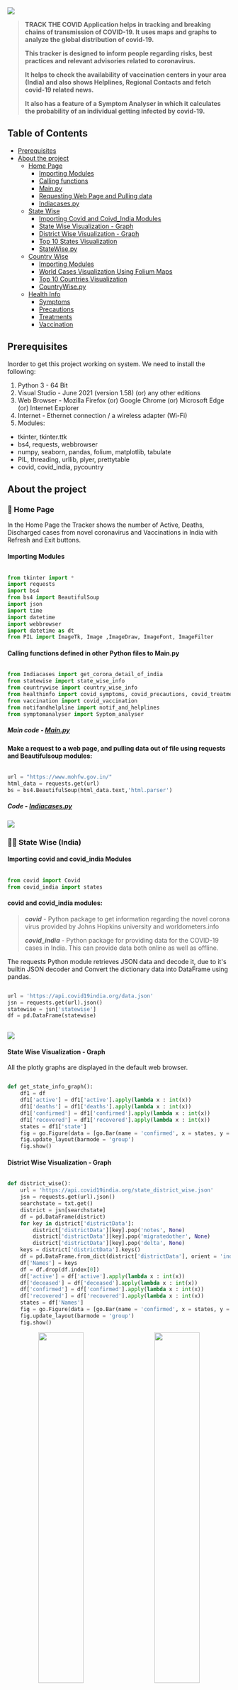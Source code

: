 <img src="https://github.com/deepthiinduri/TRACK_THE_COVID/blob/main/TRACK_THE_COVID/TRACK%20THE%20COVID%20LOGO.png">

> **TRACK THE COVID Application helps in tracking and breaking chains of transmission of COVID-19. It uses maps and graphs to analyze the global distribution of covid-19.**
> 
> **This tracker is designed to inform people regarding risks, best practices and relevant advisories related to coronavirus.**
> 
> **It helps to check the availability of vaccination centers in your area (India) and also shows Helplines, Regional Contacts and fetch covid-19 related news.**
> 
> **It also has a feature of a Symptom Analyser in which it calculates the probability of an individual getting infected by covid-19.**


## Table of Contents

- [Prerequisites](#prerequisites)
- [About the project](#about-the-project)
  - [Home Page](#-home-page)
    - [Importing Modules](#importing-modules)
    - [Calling functions](#calling-functions-defined-in-other-python-files-to-mainpy)
    - [Main.py](#main-code---mainpy)
    - [Requesting Web Page and Pulling data](#make-a-request-to-a-web-page-and-pulling-data-out-of-file-using-requests-and-beautifulsoup-modules)
    - [Indiacases.py](#code---indiacasespy)
  - [State Wise](#-state-wise-india)
    - [Importing Covid and Coivd_India Modules](#importing-covid-and-covid_india-modules)
    - [State Wise Visualization - Graph](#state-wise-visualization---graph)
    - [District Wise Visualization - Graph](#district-wise-visualization---graph)
    - [Top 10 States Visualization](#top-10-cases-states)
    - [StateWise.py](#statewise-code---statewisepy)
  - [Country Wise](#-country-wise)
    - [Importing Modules](#importing-pycountry-and-folium-modules)
    - [World Cases Visualization Using Folium Maps](#world-cases-maps)
    - [Top 10 Countries Visualization](#top-10-cases-countries)
    - [CountryWise.py](#countrywise-code---countrywisepy)
  - [Health Info](#-health-info)
    - [Symptoms](#)
    - [Precautions](#)
    - [Treatments](#)
    - [Vaccination](#)

## Prerequisites

Inorder to get this project working on system. We need to install the following:
1. Python 3 - 64 Bit
2. Visual Studio - June 2021 (version 1.58) (or) any other editions
3. Web Browser - Mozilla Firefox (or) Google Chrome (or) Microsoft Edge (or) Internet Explorer
4. Internet - Ethernet connection / a wireless adapter (Wi-Fi)
5. Modules:
* tkinter, tkinter.ttk
* bs4, requests, webbrowser
* numpy, seaborn, pandas, folium, matplotlib, tabulate
* PIL, threading, urllib, plyer, prettytable
* covid, covid_india, pycountry


## About the project

### 🏡 Home Page

In the Home Page the Tracker shows the number of Active, Deaths, Discharged cases from novel coronavirus and Vaccinations in India with Refresh and Exit buttons.

#### Importing Modules

```python

from tkinter import *
import requests
import bs4
from bs4 import BeautifulSoup
import json
import time
import datetime
import webbrowser
import datetime as dt
from PIL import ImageTk, Image ,ImageDraw, ImageFont, ImageFilter

```

#### Calling functions defined in other Python files to Main.py

```python

from Indiacases import get_corona_detail_of_india
from statewise import state_wise_info
from countrywise import country_wise_info
from healthinfo import covid_symptoms, covid_precautions, covid_treatments
from vaccination import covid_vaccination
from notifandhelpline import notif_and_helplines
from symptomanalyser import Syptom_analyser

```

##### Main code - [Main.py](https://github.com/deepthiinduri/TRACK_THE_COVID/blob/main/Main.py)

#### Make a request to a web page, and pulling data out of file using requests and Beautifulsoup modules:

```python

url = "https://www.mohfw.gov.in/"
html_data = requests.get(url)
bs = bs4.BeautifulSoup(html_data.text,'html.parser')

```

##### Code - [Indiacases.py](https://github.com/deepthiinduri/TRACK_THE_COVID/blob/main/Indiacases.py)

<img src="https://github.com/deepthiinduri/TRACK_THE_COVID/blob/main/TRACK_THE_COVID/Home%20Page.png">


### 👩‍👧 State Wise (India)
#### Importing covid and covid_india Modules

```python

from covid import Covid
from covid_india import states

```
#### covid and covid_india modules:
> ***covid*** - Python package to get information regarding the novel corona virus provided by Johns Hopkins university and worldometers.info
> 
> ***covid_india*** - Python package for providing data for the COVID-19 cases in India. This can provide data both online as well as offline.

The requests Python module retrieves JSON data and decode it, due to it's builtin JSON decoder and Convert the dictionary data into DataFrame using pandas.

```python

url = 'https://api.covid19india.org/data.json'
jsn = requests.get(url).json()
statewise = jsn['statewise']
df = pd.DataFrame(statewise)
    
```

<img src="https://github.com/deepthiinduri/TRACK_THE_COVID/blob/main/TRACK_THE_COVID/State%20Wise.png">

#### State Wise Visualization - Graph

All the plotly graphs are displayed in the default web browser.

```python

def get_state_info_graph():
    df1 = df
    df1['active'] = df1['active'].apply(lambda x : int(x))
    df1['deaths'] = df1['deaths'].apply(lambda x : int(x))
    df1['confirmed'] = df1['confirmed'].apply(lambda x : int(x))
    df1['recovered'] = df1['recovered'].apply(lambda x : int(x))
    states = df1['state']
    fig = go.Figure(data = [go.Bar(name = 'confirmed', x = states, y = df1['confirmed']),go.Bar(name = 'active', x = states, y = df1['active']),go.Bar(name = 'recovered', x = states, y = df1['recovered'])])
    fig.update_layout(barmode = 'group')
    fig.show()

```
#### District Wise Visualization - Graph

```python

def district_wise():
    url = 'https://api.covid19india.org/state_district_wise.json'
    jsn = requests.get(url).json()
    searchstate = txt.get()
    district = jsn[searchstate]
    df = pd.DataFrame(district)
    for key in district['districtData']:
        district['districtData'][key].pop('notes', None)
        district['districtData'][key].pop('migratedother', None)
        district['districtData'][key].pop('delta', None)
    keys = district['districtData'].keys()
    df = pd.DataFrame.from_dict(district['districtData'], orient = 'index').reset_index(drop=True)
    df['Names'] = keys
    df = df.drop(df.index[0])
    df['active'] = df['active'].apply(lambda x : int(x))
    df['deceased'] = df['deceased'].apply(lambda x : int(x))
    df['confirmed'] = df['confirmed'].apply(lambda x : int(x))
    df['recovered'] = df['recovered'].apply(lambda x : int(x))
    states = df['Names']
    fig = go.Figure(data = [go.Bar(name = 'confirmed', x = states, y = df['confirmed']),go.Bar(name = 'active', x = states, y = df['active']),go.Bar(name = 'recovered', x = states, y = df['recovered']),go.Bar(name = 'deceased', x = states, y = df['deceased'])])
    fig.update_layout(barmode = 'group')
    fig.show()

```

<p align="center">
  <img src="https://github.com/deepthiinduri/TRACK_THE_COVID/blob/main/TRACK_THE_COVID/State%20Wise%20Graph.png" width="45%">
&nbsp; &nbsp; &nbsp; &nbsp;
  <img src="https://github.com/deepthiinduri/TRACK_THE_COVID/blob/main/TRACK_THE_COVID/District%20Wise%20Graph.png" width="45%">
</p>

#### Top 10 Cases States

Code for Top 10 Confirmed States

```python

def top10_confirmed_states():
    df2 = df
    df2['confirmed'] = df2['confirmed'].apply(lambda x : int(x))
    df2 = df2.sort_values(by = ['confirmed'], ascending = False).head(10)
    states = df2['state']
    fig = go.Figure(data = [go.Bar(name = 'confirmed', x = states, y = df2['confirmed'])])
    fig.update_traces(marker_color = 'rgb(158,202,225)', marker_line_color = 'rgb(8,48,107)',marker_line_width = 1.5, opacity = 0.6)
    fig.update_layout(barmode = 'group',title = "Top-10 Confirmed Cases States")
    fig.show()

```

<p align="center">
  <img src="https://github.com/deepthiinduri/TRACK_THE_COVID/blob/main/TRACK_THE_COVID/Top%2010%20Confirmed%20Cases%20States.png" width="45%">
&nbsp; &nbsp; &nbsp; &nbsp;
  <img src="https://github.com/deepthiinduri/TRACK_THE_COVID/blob/main/TRACK_THE_COVID/Top%2010%20Deaths%20Cases%20States.png" width="45%">
</p>
<p align="center">
  <img src="https://github.com/deepthiinduri/TRACK_THE_COVID/blob/main/TRACK_THE_COVID/Top%2010%20%20Recovered%20Cases%20States.png" width="45%">
&nbsp; &nbsp; &nbsp; &nbsp;
  <img src="https://github.com/deepthiinduri/TRACK_THE_COVID/blob/main/TRACK_THE_COVID/Top%2010%20Active%20Cases%20States.png" width="45%">
</p>

##### Statewise Code - [StateWise.py](https://github.com/deepthiinduri/TRACK_THE_COVID/blob/main/statewise.py)


### 👩‍👩‍👧‍👧 Country Wise

#### Importing pycountry and folium modules

```python

import pycountry
import html5lib
import plyer
import urllib.request
import folium
from folium.plugins import HeatMap

```

<img src="https://github.com/deepthiinduri/TRACK_THE_COVID/blob/main/TRACK_THE_COVID/Country%20Wise.png">

#### World Cases (Maps)

Code to create folium maps

```python

def map_world():
    conn = http.client.HTTPSConnection("api.covid19api.com")
    payload = ''
    headers = {}
    conn.request("GET", "/summary", payload, headers)
    res = conn.getresponse()
    data = res.read().decode('UTF-8')
    covid1= json.loads(data)
    pd.json_normalize(covid1['Countries'],sep=",")
    df = pd.DataFrame(covid1['Countries'])
    covid2 = df.drop(columns =['CountryCode','Slug','Date','Premium'],axis=1)
    m = folium.Map(tiles="Stamen Terrain", min_zoom=1.5)
    url = 'https://raw.githubusercontent.com/python-visualization/folium/master/examples/data'
    country_shapes = f'{url}/world-countries.json'
    folium.Choropleth(geo_data=country_shapes, min_zoom=2, name='COVID-19', data=covid2, columns=['Country', 'TotalConfirmed'], key_on='feature.properties.name', fill_color='OrRd',    nan_fill_color='black',  legend_name='Total Confirmed Covid Cases',).add_to(m)

    covid2.update(covid2['TotalConfirmed'].map('Total Confirmed:{}'.format))
    covid2.update(covid2['TotalRecovered'].map('Total Recovered:{}'.format))
    coordinates = pd.read_csv('C:/Users/DELL/Documents/Folder1/countries-csv.csv')
    covid_final= pd.merge(covid2,coordinates,on='Country')

    def plotDot(point):
        folium.CircleMarker(location=[point.latitude, point.longitude],radius=5,weight=2,popup = [point.Country,point.TotalConfirmed,point.TotalRecovered],fill_color='#000000').add_to(m)
    covid_final.apply(plotDot, axis = 1)
    m.fit_bounds(m.get_bounds())
    m.save("covid_map_1.html")
    webbrowser.open("covid_map_1.html")

```

<p align="center">
  <img src="https://github.com/deepthiinduri/TRACK_THE_COVID/blob/main/TRACK_THE_COVID/COVID%20MAP%201.png" width="45%">
&nbsp; &nbsp; &nbsp; &nbsp;
  <img src="https://github.com/deepthiinduri/TRACK_THE_COVID/blob/main/TRACK_THE_COVID/COVID%20MAP%202.png" width="45%">
</p>


> **To create the maps folium module is used.**
> 
> **Folium makes easy to visualize data in Python on an interactive map. It enables both the binding of data to a map for choropleth visualizations as well as passing HTML visualizations as markers on the map.**
> 
> **Here to create the map we used two url's. One is to get the latitudes and longitudes to place all the countries and the other is to get the covid-19 data.**
> 
> **Using folium.CircleMarker method when we give the lat , long , radius ,colour ; circle is created at that specific place.**
> 
> **The created Folium map is saved as HTML file. This HTML file is opened using webbrowser.open() method.**

#### Top 10 Cases Countries

Code for Top 10 Countries(Confirmed, Deaths, Recovered, Active)

```python

def confirmed_cases_countries():
    top10_confirmed = pd.DataFrame(data.groupby('Country')['Confirmed'].sum().nlargest(10).sort_values(ascending = False))
    fig1 = px.scatter(top10_confirmed, x = top10_confirmed.index, y = 'Confirmed', size = 'Confirmed', size_max = 120,
            color = top10_confirmed.index, title = 'Top 10 Confirmed Cases Countries')
    fig1.show()
    
def confirmed_deaths_countries():
    top10_deaths = pd.DataFrame(data.groupby('Country')['Deaths'].sum().nlargest(10).sort_values(ascending = True))
    fig2 = px.bar(top10_deaths, x = 'Deaths', y = top10_deaths.index, height = 600, color = 'Deaths', orientation = 'h',
        color_continuous_scale = ['deepskyblue','red'], title = 'Top 10 Death Cases Countries')
    fig2.show()
    
def confirmed_recovered_countries():
    top10_recovered = pd.DataFrame(data.groupby('Country')['Recovered'].sum().nlargest(10).sort_values(ascending = False))
    fig3 = px.bar(top10_recovered, x = top10_recovered.index, y = 'Recovered', height = 600, color = 'Recovered',
         title = 'Top 10 Recovered Cases Countries', color_continuous_scale = px.colors.sequential.Viridis)
    fig3.show()
    
def confirmed_active_countries():
    top10_active = pd.DataFrame(data.groupby('Country')['Active'].sum().nlargest(10).sort_values(ascending = True))
    fig4 = px.bar(top10_active, x = 'Active', y = top10_active.index, height = 600, color = 'Active', orientation = 'h',
         color_continuous_scale = ['paleturquoise','blue'], title = 'Top 10 Active Cases Countries')
    fig4.show()

```

<p align="center">
  <img src="https://github.com/deepthiinduri/TRACK_THE_COVID/blob/main/TRACK_THE_COVID/Top%2010%20Confirmed%20Cases%20Countries.png" width="45%">
&nbsp; &nbsp; &nbsp; &nbsp;
  <img src="https://github.com/deepthiinduri/TRACK_THE_COVID/blob/main/TRACK_THE_COVID/Top%2010%20Death%20Cases%20Countries.png" width="45%">
</p>
<p align="center">
  <img src="https://github.com/deepthiinduri/TRACK_THE_COVID/blob/main/TRACK_THE_COVID/Top%2010%20Recovered%20Cases%20Countries.png" width="45%">
&nbsp; &nbsp; &nbsp; &nbsp;
  <img src="https://github.com/deepthiinduri/TRACK_THE_COVID/blob/main/TRACK_THE_COVID/Top%2010%20Active%20Cases%20Countries.png" width="45%">
</p>

##### Countrywise Code - [CountryWise.py](https://github.com/deepthiinduri/TRACK_THE_COVID/blob/main/countrywise.py)


### 🤒 Health Info

<img src="https://github.com/deepthiinduri/TRACK_THE_COVID/blob/main/TRACK_THE_COVID/Health%20Info.png">
